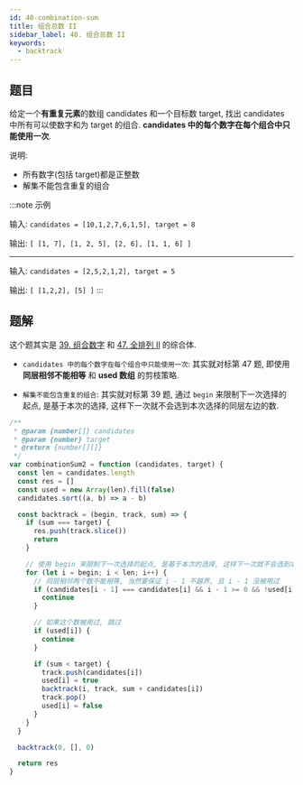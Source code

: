 ```yaml
---
id: 40-combination-sum
title: 组合总数 II
sidebar_label: 40. 组合总数 II
keywords:
  - backtrack
---
```


## 题目

给定一个**有重复元素**的数组 candidates 和一个目标数 target, 找出 candidates 中所有可以使数字和为 target 的组合. **candidates 中的每个数字在每个组合中只能使用一次**.

说明:

- 所有数字(包括 target)都是正整数
- 解集不能包含重复的组合

:::note 示例

输入: `candidates = [10,1,2,7,6,1,5], target = 8`

输出: `[ [1, 7], [1, 2, 5], [2, 6], [1, 1, 6] ]`

---

输入: `candidates = [2,5,2,1,2], target = 5`

输出: `[ [1,2,2], [5] ]`
:::

## 题解

这个题其实是 [39. 组合数字](./39-combination-sum.md) 和 [47. 全排列 II](./47-permute.md) 的综合体.

- `candidates 中的每个数字在每个组合中只能使用一次`: 其实就对标第 47 题, 即使用 **同层相邻不能相等** 和 **used 数组** 的剪枝策略.

- `解集不能包含重复的组合`: 其实就对标第 39 题, 通过 `begin` 来限制下一次选择的起点, 是基于本次的选择, 这样下一次就不会选到本次选择的同层左边的数.

```js
/**
 * @param {number[]} candidates
 * @param {number} target
 * @return {number[][]}
 */
var combinationSum2 = function (candidates, target) {
  const len = candidates.length
  const res = []
  const used = new Array(len).fill(false)
  candidates.sort((a, b) => a - b)

  const backtrack = (begin, track, sum) => {
    if (sum === target) {
      res.push(track.slice())
      return
    }

    // 使用 begin 来限制下一次选择的起点, 是基于本次的选择, 这样下一次就不会选到本次选择的同层左边的数.
    for (let i = begin; i < len; i++) {
      // 同层相邻两个数不能相等, 当然要保证 i - 1 不越界, 且 i - 1 没被用过
      if (candidates[i - 1] === candidates[i] && i - 1 >= 0 && !used[i - 1]) {
        continue
      }

      // 如果这个数被用过, 跳过
      if (used[i]) {
        continue
      }

      if (sum < target) {
        track.push(candidates[i])
        used[i] = true
        backtrack(i, track, sum + candidates[i])
        track.pop()
        used[i] = false
      }
    }
  }

  backtrack(0, [], 0)

  return res
}
```
